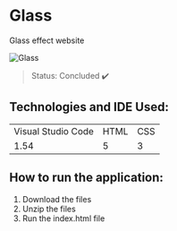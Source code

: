 # Glass
Glass effect website

![Glass](https://user-images.githubusercontent.com/81439723/114333183-19da6780-9b1e-11eb-8fc2-5b7306ce638c.PNG)

> Status: Concluded ✔️


## Technologies and IDE Used:

<table>
  <tr>
    <td> Visual Studio Code </td>
    <td> HTML </td>
    <td> CSS </td>
  </tr>
    <tr>
    <td> 1.54 </td>
    <td> 5 </td>
    <td> 3 </td>
  </tr>
</table>


## How to run the application:

1) Download the files
2) Unzip the files
3) Run the index.html file

